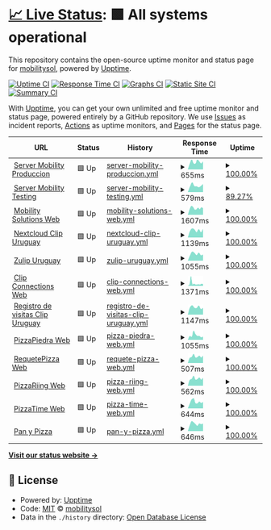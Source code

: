 # [📈 Live Status](https://mobilitysol.github.io/monitorweb): <!--live status--> **🟩 All systems operational**

This repository contains the open-source uptime monitor and status page for [mobilitysol](https://mobilitysol.github.io/monitorweb), powered by [Upptime](https://github.com/upptime/upptime).

[![Uptime CI](https://github.com/mobilitysol/monitorweb/workflows/Uptime%20CI/badge.svg)](https://github.com/mobilitysol/monitorweb/actions?query=workflow%3A%22Uptime+CI%22)
[![Response Time CI](https://github.com/mobilitysol/monitorweb/workflows/Response%20Time%20CI/badge.svg)](https://github.com/mobilitysol/monitorweb/actions?query=workflow%3A%22Response+Time+CI%22)
[![Graphs CI](https://github.com/mobilitysol/monitorweb/workflows/Graphs%20CI/badge.svg)](https://github.com/mobilitysol/monitorweb/actions?query=workflow%3A%22Graphs+CI%22)
[![Static Site CI](https://github.com/mobilitysol/monitorweb/workflows/Static%20Site%20CI/badge.svg)](https://github.com/mobilitysol/monitorweb/actions?query=workflow%3A%22Static+Site+CI%22)
[![Summary CI](https://github.com/mobilitysol/monitorweb/workflows/Summary%20CI/badge.svg)](https://github.com/mobilitysol/monitorweb/actions?query=workflow%3A%22Summary+CI%22)

With [Upptime](https://upptime.js.org), you can get your own unlimited and free uptime monitor and status page, powered entirely by a GitHub repository. We use [Issues](https://github.com/mobilitysol/monitorweb/issues) as incident reports, [Actions](https://github.com/mobilitysol/monitorweb/actions) as uptime monitors, and [Pages](https://mobilitysol.github.io/monitorweb) for the status page.

<!--start: status pages-->
<!-- This summary is generated by Upptime (https://github.com/upptime/upptime) -->
<!-- Do not edit this manually, your changes will be overwritten -->
<!-- prettier-ignore -->
| URL | Status | History | Response Time | Uptime |
| --- | ------ | ------- | ------------- | ------ |
| <img alt="" src="https://icons.duckduckgo.com/ip3/mobilitysol.com.ico" height="13"> [Server Mobility Produccion](https://mobilitysol.com:20443) | 🟩 Up | [server-mobility-produccion.yml](https://github.com/mobilitysol/monitorweb/commits/HEAD/history/server-mobility-produccion.yml) | <details><summary><img alt="Response time graph" src="./graphs/server-mobility-produccion/response-time-week.png" height="20"> 655ms</summary><br><a href="https://mobilitysol.github.io/monitorweb/history/server-mobility-produccion"><img alt="Response time 706" src="https://img.shields.io/endpoint?url=https%3A%2F%2Fraw.githubusercontent.com%2Fmobilitysol%2Fmonitorweb%2FHEAD%2Fapi%2Fserver-mobility-produccion%2Fresponse-time.json"></a><br><a href="https://mobilitysol.github.io/monitorweb/history/server-mobility-produccion"><img alt="24-hour response time 707" src="https://img.shields.io/endpoint?url=https%3A%2F%2Fraw.githubusercontent.com%2Fmobilitysol%2Fmonitorweb%2FHEAD%2Fapi%2Fserver-mobility-produccion%2Fresponse-time-day.json"></a><br><a href="https://mobilitysol.github.io/monitorweb/history/server-mobility-produccion"><img alt="7-day response time 655" src="https://img.shields.io/endpoint?url=https%3A%2F%2Fraw.githubusercontent.com%2Fmobilitysol%2Fmonitorweb%2FHEAD%2Fapi%2Fserver-mobility-produccion%2Fresponse-time-week.json"></a><br><a href="https://mobilitysol.github.io/monitorweb/history/server-mobility-produccion"><img alt="30-day response time 647" src="https://img.shields.io/endpoint?url=https%3A%2F%2Fraw.githubusercontent.com%2Fmobilitysol%2Fmonitorweb%2FHEAD%2Fapi%2Fserver-mobility-produccion%2Fresponse-time-month.json"></a><br><a href="https://mobilitysol.github.io/monitorweb/history/server-mobility-produccion"><img alt="1-year response time 692" src="https://img.shields.io/endpoint?url=https%3A%2F%2Fraw.githubusercontent.com%2Fmobilitysol%2Fmonitorweb%2FHEAD%2Fapi%2Fserver-mobility-produccion%2Fresponse-time-year.json"></a></details> | <details><summary><a href="https://mobilitysol.github.io/monitorweb/history/server-mobility-produccion">100.00%</a></summary><a href="https://mobilitysol.github.io/monitorweb/history/server-mobility-produccion"><img alt="All-time uptime 99.85%" src="https://img.shields.io/endpoint?url=https%3A%2F%2Fraw.githubusercontent.com%2Fmobilitysol%2Fmonitorweb%2FHEAD%2Fapi%2Fserver-mobility-produccion%2Fuptime.json"></a><br><a href="https://mobilitysol.github.io/monitorweb/history/server-mobility-produccion"><img alt="24-hour uptime 100.00%" src="https://img.shields.io/endpoint?url=https%3A%2F%2Fraw.githubusercontent.com%2Fmobilitysol%2Fmonitorweb%2FHEAD%2Fapi%2Fserver-mobility-produccion%2Fuptime-day.json"></a><br><a href="https://mobilitysol.github.io/monitorweb/history/server-mobility-produccion"><img alt="7-day uptime 100.00%" src="https://img.shields.io/endpoint?url=https%3A%2F%2Fraw.githubusercontent.com%2Fmobilitysol%2Fmonitorweb%2FHEAD%2Fapi%2Fserver-mobility-produccion%2Fuptime-week.json"></a><br><a href="https://mobilitysol.github.io/monitorweb/history/server-mobility-produccion"><img alt="30-day uptime 100.00%" src="https://img.shields.io/endpoint?url=https%3A%2F%2Fraw.githubusercontent.com%2Fmobilitysol%2Fmonitorweb%2FHEAD%2Fapi%2Fserver-mobility-produccion%2Fuptime-month.json"></a><br><a href="https://mobilitysol.github.io/monitorweb/history/server-mobility-produccion"><img alt="1-year uptime 99.81%" src="https://img.shields.io/endpoint?url=https%3A%2F%2Fraw.githubusercontent.com%2Fmobilitysol%2Fmonitorweb%2FHEAD%2Fapi%2Fserver-mobility-produccion%2Fuptime-year.json"></a></details>
| <img alt="" src="https://icons.duckduckgo.com/ip3/mobilitysol.com.ico" height="13"> [Server Mobility Testing](https://mobilitysol.com:30443) | 🟩 Up | [server-mobility-testing.yml](https://github.com/mobilitysol/monitorweb/commits/HEAD/history/server-mobility-testing.yml) | <details><summary><img alt="Response time graph" src="./graphs/server-mobility-testing/response-time-week.png" height="20"> 579ms</summary><br><a href="https://mobilitysol.github.io/monitorweb/history/server-mobility-testing"><img alt="Response time 625" src="https://img.shields.io/endpoint?url=https%3A%2F%2Fraw.githubusercontent.com%2Fmobilitysol%2Fmonitorweb%2FHEAD%2Fapi%2Fserver-mobility-testing%2Fresponse-time.json"></a><br><a href="https://mobilitysol.github.io/monitorweb/history/server-mobility-testing"><img alt="24-hour response time 713" src="https://img.shields.io/endpoint?url=https%3A%2F%2Fraw.githubusercontent.com%2Fmobilitysol%2Fmonitorweb%2FHEAD%2Fapi%2Fserver-mobility-testing%2Fresponse-time-day.json"></a><br><a href="https://mobilitysol.github.io/monitorweb/history/server-mobility-testing"><img alt="7-day response time 579" src="https://img.shields.io/endpoint?url=https%3A%2F%2Fraw.githubusercontent.com%2Fmobilitysol%2Fmonitorweb%2FHEAD%2Fapi%2Fserver-mobility-testing%2Fresponse-time-week.json"></a><br><a href="https://mobilitysol.github.io/monitorweb/history/server-mobility-testing"><img alt="30-day response time 619" src="https://img.shields.io/endpoint?url=https%3A%2F%2Fraw.githubusercontent.com%2Fmobilitysol%2Fmonitorweb%2FHEAD%2Fapi%2Fserver-mobility-testing%2Fresponse-time-month.json"></a><br><a href="https://mobilitysol.github.io/monitorweb/history/server-mobility-testing"><img alt="1-year response time 642" src="https://img.shields.io/endpoint?url=https%3A%2F%2Fraw.githubusercontent.com%2Fmobilitysol%2Fmonitorweb%2FHEAD%2Fapi%2Fserver-mobility-testing%2Fresponse-time-year.json"></a></details> | <details><summary><a href="https://mobilitysol.github.io/monitorweb/history/server-mobility-testing">89.27%</a></summary><a href="https://mobilitysol.github.io/monitorweb/history/server-mobility-testing"><img alt="All-time uptime 98.86%" src="https://img.shields.io/endpoint?url=https%3A%2F%2Fraw.githubusercontent.com%2Fmobilitysol%2Fmonitorweb%2FHEAD%2Fapi%2Fserver-mobility-testing%2Fuptime.json"></a><br><a href="https://mobilitysol.github.io/monitorweb/history/server-mobility-testing"><img alt="24-hour uptime 100.00%" src="https://img.shields.io/endpoint?url=https%3A%2F%2Fraw.githubusercontent.com%2Fmobilitysol%2Fmonitorweb%2FHEAD%2Fapi%2Fserver-mobility-testing%2Fuptime-day.json"></a><br><a href="https://mobilitysol.github.io/monitorweb/history/server-mobility-testing"><img alt="7-day uptime 89.27%" src="https://img.shields.io/endpoint?url=https%3A%2F%2Fraw.githubusercontent.com%2Fmobilitysol%2Fmonitorweb%2FHEAD%2Fapi%2Fserver-mobility-testing%2Fuptime-week.json"></a><br><a href="https://mobilitysol.github.io/monitorweb/history/server-mobility-testing"><img alt="30-day uptime 97.53%" src="https://img.shields.io/endpoint?url=https%3A%2F%2Fraw.githubusercontent.com%2Fmobilitysol%2Fmonitorweb%2FHEAD%2Fapi%2Fserver-mobility-testing%2Fuptime-month.json"></a><br><a href="https://mobilitysol.github.io/monitorweb/history/server-mobility-testing"><img alt="1-year uptime 98.62%" src="https://img.shields.io/endpoint?url=https%3A%2F%2Fraw.githubusercontent.com%2Fmobilitysol%2Fmonitorweb%2FHEAD%2Fapi%2Fserver-mobility-testing%2Fuptime-year.json"></a></details>
| <img alt="" src="https://icons.duckduckgo.com/ip3/mobilitysol.com.ico" height="13"> [Mobility Solutions Web](https://mobilitysol.com) | 🟩 Up | [mobility-solutions-web.yml](https://github.com/mobilitysol/monitorweb/commits/HEAD/history/mobility-solutions-web.yml) | <details><summary><img alt="Response time graph" src="./graphs/mobility-solutions-web/response-time-week.png" height="20"> 1607ms</summary><br><a href="https://mobilitysol.github.io/monitorweb/history/mobility-solutions-web"><img alt="Response time 3441" src="https://img.shields.io/endpoint?url=https%3A%2F%2Fraw.githubusercontent.com%2Fmobilitysol%2Fmonitorweb%2FHEAD%2Fapi%2Fmobility-solutions-web%2Fresponse-time.json"></a><br><a href="https://mobilitysol.github.io/monitorweb/history/mobility-solutions-web"><img alt="24-hour response time 1712" src="https://img.shields.io/endpoint?url=https%3A%2F%2Fraw.githubusercontent.com%2Fmobilitysol%2Fmonitorweb%2FHEAD%2Fapi%2Fmobility-solutions-web%2Fresponse-time-day.json"></a><br><a href="https://mobilitysol.github.io/monitorweb/history/mobility-solutions-web"><img alt="7-day response time 1607" src="https://img.shields.io/endpoint?url=https%3A%2F%2Fraw.githubusercontent.com%2Fmobilitysol%2Fmonitorweb%2FHEAD%2Fapi%2Fmobility-solutions-web%2Fresponse-time-week.json"></a><br><a href="https://mobilitysol.github.io/monitorweb/history/mobility-solutions-web"><img alt="30-day response time 2534" src="https://img.shields.io/endpoint?url=https%3A%2F%2Fraw.githubusercontent.com%2Fmobilitysol%2Fmonitorweb%2FHEAD%2Fapi%2Fmobility-solutions-web%2Fresponse-time-month.json"></a><br><a href="https://mobilitysol.github.io/monitorweb/history/mobility-solutions-web"><img alt="1-year response time 3632" src="https://img.shields.io/endpoint?url=https%3A%2F%2Fraw.githubusercontent.com%2Fmobilitysol%2Fmonitorweb%2FHEAD%2Fapi%2Fmobility-solutions-web%2Fresponse-time-year.json"></a></details> | <details><summary><a href="https://mobilitysol.github.io/monitorweb/history/mobility-solutions-web">100.00%</a></summary><a href="https://mobilitysol.github.io/monitorweb/history/mobility-solutions-web"><img alt="All-time uptime 99.43%" src="https://img.shields.io/endpoint?url=https%3A%2F%2Fraw.githubusercontent.com%2Fmobilitysol%2Fmonitorweb%2FHEAD%2Fapi%2Fmobility-solutions-web%2Fuptime.json"></a><br><a href="https://mobilitysol.github.io/monitorweb/history/mobility-solutions-web"><img alt="24-hour uptime 100.00%" src="https://img.shields.io/endpoint?url=https%3A%2F%2Fraw.githubusercontent.com%2Fmobilitysol%2Fmonitorweb%2FHEAD%2Fapi%2Fmobility-solutions-web%2Fuptime-day.json"></a><br><a href="https://mobilitysol.github.io/monitorweb/history/mobility-solutions-web"><img alt="7-day uptime 100.00%" src="https://img.shields.io/endpoint?url=https%3A%2F%2Fraw.githubusercontent.com%2Fmobilitysol%2Fmonitorweb%2FHEAD%2Fapi%2Fmobility-solutions-web%2Fuptime-week.json"></a><br><a href="https://mobilitysol.github.io/monitorweb/history/mobility-solutions-web"><img alt="30-day uptime 99.85%" src="https://img.shields.io/endpoint?url=https%3A%2F%2Fraw.githubusercontent.com%2Fmobilitysol%2Fmonitorweb%2FHEAD%2Fapi%2Fmobility-solutions-web%2Fuptime-month.json"></a><br><a href="https://mobilitysol.github.io/monitorweb/history/mobility-solutions-web"><img alt="1-year uptime 99.41%" src="https://img.shields.io/endpoint?url=https%3A%2F%2Fraw.githubusercontent.com%2Fmobilitysol%2Fmonitorweb%2FHEAD%2Fapi%2Fmobility-solutions-web%2Fuptime-year.json"></a></details>
| <img alt="" src="https://icons.duckduckgo.com/ip3/clip.interclip.com.ico" height="13"> [Nextcloud Clip Uruguay](https://clip.interclip.com/nextcloud) | 🟩 Up | [nextcloud-clip-uruguay.yml](https://github.com/mobilitysol/monitorweb/commits/HEAD/history/nextcloud-clip-uruguay.yml) | <details><summary><img alt="Response time graph" src="./graphs/nextcloud-clip-uruguay/response-time-week.png" height="20"> 1139ms</summary><br><a href="https://mobilitysol.github.io/monitorweb/history/nextcloud-clip-uruguay"><img alt="Response time 1353" src="https://img.shields.io/endpoint?url=https%3A%2F%2Fraw.githubusercontent.com%2Fmobilitysol%2Fmonitorweb%2FHEAD%2Fapi%2Fnextcloud-clip-uruguay%2Fresponse-time.json"></a><br><a href="https://mobilitysol.github.io/monitorweb/history/nextcloud-clip-uruguay"><img alt="24-hour response time 1335" src="https://img.shields.io/endpoint?url=https%3A%2F%2Fraw.githubusercontent.com%2Fmobilitysol%2Fmonitorweb%2FHEAD%2Fapi%2Fnextcloud-clip-uruguay%2Fresponse-time-day.json"></a><br><a href="https://mobilitysol.github.io/monitorweb/history/nextcloud-clip-uruguay"><img alt="7-day response time 1139" src="https://img.shields.io/endpoint?url=https%3A%2F%2Fraw.githubusercontent.com%2Fmobilitysol%2Fmonitorweb%2FHEAD%2Fapi%2Fnextcloud-clip-uruguay%2Fresponse-time-week.json"></a><br><a href="https://mobilitysol.github.io/monitorweb/history/nextcloud-clip-uruguay"><img alt="30-day response time 1186" src="https://img.shields.io/endpoint?url=https%3A%2F%2Fraw.githubusercontent.com%2Fmobilitysol%2Fmonitorweb%2FHEAD%2Fapi%2Fnextcloud-clip-uruguay%2Fresponse-time-month.json"></a><br><a href="https://mobilitysol.github.io/monitorweb/history/nextcloud-clip-uruguay"><img alt="1-year response time 1286" src="https://img.shields.io/endpoint?url=https%3A%2F%2Fraw.githubusercontent.com%2Fmobilitysol%2Fmonitorweb%2FHEAD%2Fapi%2Fnextcloud-clip-uruguay%2Fresponse-time-year.json"></a></details> | <details><summary><a href="https://mobilitysol.github.io/monitorweb/history/nextcloud-clip-uruguay">100.00%</a></summary><a href="https://mobilitysol.github.io/monitorweb/history/nextcloud-clip-uruguay"><img alt="All-time uptime 98.77%" src="https://img.shields.io/endpoint?url=https%3A%2F%2Fraw.githubusercontent.com%2Fmobilitysol%2Fmonitorweb%2FHEAD%2Fapi%2Fnextcloud-clip-uruguay%2Fuptime.json"></a><br><a href="https://mobilitysol.github.io/monitorweb/history/nextcloud-clip-uruguay"><img alt="24-hour uptime 100.00%" src="https://img.shields.io/endpoint?url=https%3A%2F%2Fraw.githubusercontent.com%2Fmobilitysol%2Fmonitorweb%2FHEAD%2Fapi%2Fnextcloud-clip-uruguay%2Fuptime-day.json"></a><br><a href="https://mobilitysol.github.io/monitorweb/history/nextcloud-clip-uruguay"><img alt="7-day uptime 100.00%" src="https://img.shields.io/endpoint?url=https%3A%2F%2Fraw.githubusercontent.com%2Fmobilitysol%2Fmonitorweb%2FHEAD%2Fapi%2Fnextcloud-clip-uruguay%2Fuptime-week.json"></a><br><a href="https://mobilitysol.github.io/monitorweb/history/nextcloud-clip-uruguay"><img alt="30-day uptime 100.00%" src="https://img.shields.io/endpoint?url=https%3A%2F%2Fraw.githubusercontent.com%2Fmobilitysol%2Fmonitorweb%2FHEAD%2Fapi%2Fnextcloud-clip-uruguay%2Fuptime-month.json"></a><br><a href="https://mobilitysol.github.io/monitorweb/history/nextcloud-clip-uruguay"><img alt="1-year uptime 99.71%" src="https://img.shields.io/endpoint?url=https%3A%2F%2Fraw.githubusercontent.com%2Fmobilitysol%2Fmonitorweb%2FHEAD%2Fapi%2Fnextcloud-clip-uruguay%2Fuptime-year.json"></a></details>
| <img alt="" src="https://icons.duckduckgo.com/ip3/zulip.mobilitysol.com.ico" height="13"> [Zulip Uruguay](https://zulip.mobilitysol.com:2443/) | 🟩 Up | [zulip-uruguay.yml](https://github.com/mobilitysol/monitorweb/commits/HEAD/history/zulip-uruguay.yml) | <details><summary><img alt="Response time graph" src="./graphs/zulip-uruguay/response-time-week.png" height="20"> 1055ms</summary><br><a href="https://mobilitysol.github.io/monitorweb/history/zulip-uruguay"><img alt="Response time 984" src="https://img.shields.io/endpoint?url=https%3A%2F%2Fraw.githubusercontent.com%2Fmobilitysol%2Fmonitorweb%2FHEAD%2Fapi%2Fzulip-uruguay%2Fresponse-time.json"></a><br><a href="https://mobilitysol.github.io/monitorweb/history/zulip-uruguay"><img alt="24-hour response time 952" src="https://img.shields.io/endpoint?url=https%3A%2F%2Fraw.githubusercontent.com%2Fmobilitysol%2Fmonitorweb%2FHEAD%2Fapi%2Fzulip-uruguay%2Fresponse-time-day.json"></a><br><a href="https://mobilitysol.github.io/monitorweb/history/zulip-uruguay"><img alt="7-day response time 1055" src="https://img.shields.io/endpoint?url=https%3A%2F%2Fraw.githubusercontent.com%2Fmobilitysol%2Fmonitorweb%2FHEAD%2Fapi%2Fzulip-uruguay%2Fresponse-time-week.json"></a><br><a href="https://mobilitysol.github.io/monitorweb/history/zulip-uruguay"><img alt="30-day response time 958" src="https://img.shields.io/endpoint?url=https%3A%2F%2Fraw.githubusercontent.com%2Fmobilitysol%2Fmonitorweb%2FHEAD%2Fapi%2Fzulip-uruguay%2Fresponse-time-month.json"></a><br><a href="https://mobilitysol.github.io/monitorweb/history/zulip-uruguay"><img alt="1-year response time 984" src="https://img.shields.io/endpoint?url=https%3A%2F%2Fraw.githubusercontent.com%2Fmobilitysol%2Fmonitorweb%2FHEAD%2Fapi%2Fzulip-uruguay%2Fresponse-time-year.json"></a></details> | <details><summary><a href="https://mobilitysol.github.io/monitorweb/history/zulip-uruguay">100.00%</a></summary><a href="https://mobilitysol.github.io/monitorweb/history/zulip-uruguay"><img alt="All-time uptime 99.33%" src="https://img.shields.io/endpoint?url=https%3A%2F%2Fraw.githubusercontent.com%2Fmobilitysol%2Fmonitorweb%2FHEAD%2Fapi%2Fzulip-uruguay%2Fuptime.json"></a><br><a href="https://mobilitysol.github.io/monitorweb/history/zulip-uruguay"><img alt="24-hour uptime 100.00%" src="https://img.shields.io/endpoint?url=https%3A%2F%2Fraw.githubusercontent.com%2Fmobilitysol%2Fmonitorweb%2FHEAD%2Fapi%2Fzulip-uruguay%2Fuptime-day.json"></a><br><a href="https://mobilitysol.github.io/monitorweb/history/zulip-uruguay"><img alt="7-day uptime 100.00%" src="https://img.shields.io/endpoint?url=https%3A%2F%2Fraw.githubusercontent.com%2Fmobilitysol%2Fmonitorweb%2FHEAD%2Fapi%2Fzulip-uruguay%2Fuptime-week.json"></a><br><a href="https://mobilitysol.github.io/monitorweb/history/zulip-uruguay"><img alt="30-day uptime 100.00%" src="https://img.shields.io/endpoint?url=https%3A%2F%2Fraw.githubusercontent.com%2Fmobilitysol%2Fmonitorweb%2FHEAD%2Fapi%2Fzulip-uruguay%2Fuptime-month.json"></a><br><a href="https://mobilitysol.github.io/monitorweb/history/zulip-uruguay"><img alt="1-year uptime 99.16%" src="https://img.shields.io/endpoint?url=https%3A%2F%2Fraw.githubusercontent.com%2Fmobilitysol%2Fmonitorweb%2FHEAD%2Fapi%2Fzulip-uruguay%2Fuptime-year.json"></a></details>
| <img alt="" src="https://icons.duckduckgo.com/ip3/www.interclip.com.ico" height="13"> [Clip Connections Web](https://www.interclip.com) | 🟩 Up | [clip-connections-web.yml](https://github.com/mobilitysol/monitorweb/commits/HEAD/history/clip-connections-web.yml) | <details><summary><img alt="Response time graph" src="./graphs/clip-connections-web/response-time-week.png" height="20"> 1371ms</summary><br><a href="https://mobilitysol.github.io/monitorweb/history/clip-connections-web"><img alt="Response time 1049" src="https://img.shields.io/endpoint?url=https%3A%2F%2Fraw.githubusercontent.com%2Fmobilitysol%2Fmonitorweb%2FHEAD%2Fapi%2Fclip-connections-web%2Fresponse-time.json"></a><br><a href="https://mobilitysol.github.io/monitorweb/history/clip-connections-web"><img alt="24-hour response time 1089" src="https://img.shields.io/endpoint?url=https%3A%2F%2Fraw.githubusercontent.com%2Fmobilitysol%2Fmonitorweb%2FHEAD%2Fapi%2Fclip-connections-web%2Fresponse-time-day.json"></a><br><a href="https://mobilitysol.github.io/monitorweb/history/clip-connections-web"><img alt="7-day response time 1371" src="https://img.shields.io/endpoint?url=https%3A%2F%2Fraw.githubusercontent.com%2Fmobilitysol%2Fmonitorweb%2FHEAD%2Fapi%2Fclip-connections-web%2Fresponse-time-week.json"></a><br><a href="https://mobilitysol.github.io/monitorweb/history/clip-connections-web"><img alt="30-day response time 988" src="https://img.shields.io/endpoint?url=https%3A%2F%2Fraw.githubusercontent.com%2Fmobilitysol%2Fmonitorweb%2FHEAD%2Fapi%2Fclip-connections-web%2Fresponse-time-month.json"></a><br><a href="https://mobilitysol.github.io/monitorweb/history/clip-connections-web"><img alt="1-year response time 1052" src="https://img.shields.io/endpoint?url=https%3A%2F%2Fraw.githubusercontent.com%2Fmobilitysol%2Fmonitorweb%2FHEAD%2Fapi%2Fclip-connections-web%2Fresponse-time-year.json"></a></details> | <details><summary><a href="https://mobilitysol.github.io/monitorweb/history/clip-connections-web">100.00%</a></summary><a href="https://mobilitysol.github.io/monitorweb/history/clip-connections-web"><img alt="All-time uptime 99.42%" src="https://img.shields.io/endpoint?url=https%3A%2F%2Fraw.githubusercontent.com%2Fmobilitysol%2Fmonitorweb%2FHEAD%2Fapi%2Fclip-connections-web%2Fuptime.json"></a><br><a href="https://mobilitysol.github.io/monitorweb/history/clip-connections-web"><img alt="24-hour uptime 100.00%" src="https://img.shields.io/endpoint?url=https%3A%2F%2Fraw.githubusercontent.com%2Fmobilitysol%2Fmonitorweb%2FHEAD%2Fapi%2Fclip-connections-web%2Fuptime-day.json"></a><br><a href="https://mobilitysol.github.io/monitorweb/history/clip-connections-web"><img alt="7-day uptime 100.00%" src="https://img.shields.io/endpoint?url=https%3A%2F%2Fraw.githubusercontent.com%2Fmobilitysol%2Fmonitorweb%2FHEAD%2Fapi%2Fclip-connections-web%2Fuptime-week.json"></a><br><a href="https://mobilitysol.github.io/monitorweb/history/clip-connections-web"><img alt="30-day uptime 99.86%" src="https://img.shields.io/endpoint?url=https%3A%2F%2Fraw.githubusercontent.com%2Fmobilitysol%2Fmonitorweb%2FHEAD%2Fapi%2Fclip-connections-web%2Fuptime-month.json"></a><br><a href="https://mobilitysol.github.io/monitorweb/history/clip-connections-web"><img alt="1-year uptime 99.36%" src="https://img.shields.io/endpoint?url=https%3A%2F%2Fraw.githubusercontent.com%2Fmobilitysol%2Fmonitorweb%2FHEAD%2Fapi%2Fclip-connections-web%2Fuptime-year.json"></a></details>
| <img alt="" src="https://icons.duckduckgo.com/ip3/clip.interclip.com.ico" height="13"> [Registro de visitas Clip Uruguay](http://clip.interclip.com:8123/kimai2/public) | 🟩 Up | [registro-de-visitas-clip-uruguay.yml](https://github.com/mobilitysol/monitorweb/commits/HEAD/history/registro-de-visitas-clip-uruguay.yml) | <details><summary><img alt="Response time graph" src="./graphs/registro-de-visitas-clip-uruguay/response-time-week.png" height="20"> 1147ms</summary><br><a href="https://mobilitysol.github.io/monitorweb/history/registro-de-visitas-clip-uruguay"><img alt="Response time 825" src="https://img.shields.io/endpoint?url=https%3A%2F%2Fraw.githubusercontent.com%2Fmobilitysol%2Fmonitorweb%2FHEAD%2Fapi%2Fregistro-de-visitas-clip-uruguay%2Fresponse-time.json"></a><br><a href="https://mobilitysol.github.io/monitorweb/history/registro-de-visitas-clip-uruguay"><img alt="24-hour response time 1049" src="https://img.shields.io/endpoint?url=https%3A%2F%2Fraw.githubusercontent.com%2Fmobilitysol%2Fmonitorweb%2FHEAD%2Fapi%2Fregistro-de-visitas-clip-uruguay%2Fresponse-time-day.json"></a><br><a href="https://mobilitysol.github.io/monitorweb/history/registro-de-visitas-clip-uruguay"><img alt="7-day response time 1147" src="https://img.shields.io/endpoint?url=https%3A%2F%2Fraw.githubusercontent.com%2Fmobilitysol%2Fmonitorweb%2FHEAD%2Fapi%2Fregistro-de-visitas-clip-uruguay%2Fresponse-time-week.json"></a><br><a href="https://mobilitysol.github.io/monitorweb/history/registro-de-visitas-clip-uruguay"><img alt="30-day response time 1173" src="https://img.shields.io/endpoint?url=https%3A%2F%2Fraw.githubusercontent.com%2Fmobilitysol%2Fmonitorweb%2FHEAD%2Fapi%2Fregistro-de-visitas-clip-uruguay%2Fresponse-time-month.json"></a><br><a href="https://mobilitysol.github.io/monitorweb/history/registro-de-visitas-clip-uruguay"><img alt="1-year response time 789" src="https://img.shields.io/endpoint?url=https%3A%2F%2Fraw.githubusercontent.com%2Fmobilitysol%2Fmonitorweb%2FHEAD%2Fapi%2Fregistro-de-visitas-clip-uruguay%2Fresponse-time-year.json"></a></details> | <details><summary><a href="https://mobilitysol.github.io/monitorweb/history/registro-de-visitas-clip-uruguay">100.00%</a></summary><a href="https://mobilitysol.github.io/monitorweb/history/registro-de-visitas-clip-uruguay"><img alt="All-time uptime 65.94%" src="https://img.shields.io/endpoint?url=https%3A%2F%2Fraw.githubusercontent.com%2Fmobilitysol%2Fmonitorweb%2FHEAD%2Fapi%2Fregistro-de-visitas-clip-uruguay%2Fuptime.json"></a><br><a href="https://mobilitysol.github.io/monitorweb/history/registro-de-visitas-clip-uruguay"><img alt="24-hour uptime 100.00%" src="https://img.shields.io/endpoint?url=https%3A%2F%2Fraw.githubusercontent.com%2Fmobilitysol%2Fmonitorweb%2FHEAD%2Fapi%2Fregistro-de-visitas-clip-uruguay%2Fuptime-day.json"></a><br><a href="https://mobilitysol.github.io/monitorweb/history/registro-de-visitas-clip-uruguay"><img alt="7-day uptime 100.00%" src="https://img.shields.io/endpoint?url=https%3A%2F%2Fraw.githubusercontent.com%2Fmobilitysol%2Fmonitorweb%2FHEAD%2Fapi%2Fregistro-de-visitas-clip-uruguay%2Fuptime-week.json"></a><br><a href="https://mobilitysol.github.io/monitorweb/history/registro-de-visitas-clip-uruguay"><img alt="30-day uptime 100.00%" src="https://img.shields.io/endpoint?url=https%3A%2F%2Fraw.githubusercontent.com%2Fmobilitysol%2Fmonitorweb%2FHEAD%2Fapi%2Fregistro-de-visitas-clip-uruguay%2Fuptime-month.json"></a><br><a href="https://mobilitysol.github.io/monitorweb/history/registro-de-visitas-clip-uruguay"><img alt="1-year uptime 52.77%" src="https://img.shields.io/endpoint?url=https%3A%2F%2Fraw.githubusercontent.com%2Fmobilitysol%2Fmonitorweb%2FHEAD%2Fapi%2Fregistro-de-visitas-clip-uruguay%2Fuptime-year.json"></a></details>
| <img alt="" src="https://icons.duckduckgo.com/ip3/pizzapiedra.com.uy.ico" height="13"> [PizzaPiedra Web](https://pizzapiedra.com.uy) | 🟩 Up | [pizza-piedra-web.yml](https://github.com/mobilitysol/monitorweb/commits/HEAD/history/pizza-piedra-web.yml) | <details><summary><img alt="Response time graph" src="./graphs/pizza-piedra-web/response-time-week.png" height="20"> 1055ms</summary><br><a href="https://mobilitysol.github.io/monitorweb/history/pizza-piedra-web"><img alt="Response time 1085" src="https://img.shields.io/endpoint?url=https%3A%2F%2Fraw.githubusercontent.com%2Fmobilitysol%2Fmonitorweb%2FHEAD%2Fapi%2Fpizza-piedra-web%2Fresponse-time.json"></a><br><a href="https://mobilitysol.github.io/monitorweb/history/pizza-piedra-web"><img alt="24-hour response time 766" src="https://img.shields.io/endpoint?url=https%3A%2F%2Fraw.githubusercontent.com%2Fmobilitysol%2Fmonitorweb%2FHEAD%2Fapi%2Fpizza-piedra-web%2Fresponse-time-day.json"></a><br><a href="https://mobilitysol.github.io/monitorweb/history/pizza-piedra-web"><img alt="7-day response time 1055" src="https://img.shields.io/endpoint?url=https%3A%2F%2Fraw.githubusercontent.com%2Fmobilitysol%2Fmonitorweb%2FHEAD%2Fapi%2Fpizza-piedra-web%2Fresponse-time-week.json"></a><br><a href="https://mobilitysol.github.io/monitorweb/history/pizza-piedra-web"><img alt="30-day response time 1002" src="https://img.shields.io/endpoint?url=https%3A%2F%2Fraw.githubusercontent.com%2Fmobilitysol%2Fmonitorweb%2FHEAD%2Fapi%2Fpizza-piedra-web%2Fresponse-time-month.json"></a><br><a href="https://mobilitysol.github.io/monitorweb/history/pizza-piedra-web"><img alt="1-year response time 1018" src="https://img.shields.io/endpoint?url=https%3A%2F%2Fraw.githubusercontent.com%2Fmobilitysol%2Fmonitorweb%2FHEAD%2Fapi%2Fpizza-piedra-web%2Fresponse-time-year.json"></a></details> | <details><summary><a href="https://mobilitysol.github.io/monitorweb/history/pizza-piedra-web">100.00%</a></summary><a href="https://mobilitysol.github.io/monitorweb/history/pizza-piedra-web"><img alt="All-time uptime 99.37%" src="https://img.shields.io/endpoint?url=https%3A%2F%2Fraw.githubusercontent.com%2Fmobilitysol%2Fmonitorweb%2FHEAD%2Fapi%2Fpizza-piedra-web%2Fuptime.json"></a><br><a href="https://mobilitysol.github.io/monitorweb/history/pizza-piedra-web"><img alt="24-hour uptime 100.00%" src="https://img.shields.io/endpoint?url=https%3A%2F%2Fraw.githubusercontent.com%2Fmobilitysol%2Fmonitorweb%2FHEAD%2Fapi%2Fpizza-piedra-web%2Fuptime-day.json"></a><br><a href="https://mobilitysol.github.io/monitorweb/history/pizza-piedra-web"><img alt="7-day uptime 100.00%" src="https://img.shields.io/endpoint?url=https%3A%2F%2Fraw.githubusercontent.com%2Fmobilitysol%2Fmonitorweb%2FHEAD%2Fapi%2Fpizza-piedra-web%2Fuptime-week.json"></a><br><a href="https://mobilitysol.github.io/monitorweb/history/pizza-piedra-web"><img alt="30-day uptime 99.90%" src="https://img.shields.io/endpoint?url=https%3A%2F%2Fraw.githubusercontent.com%2Fmobilitysol%2Fmonitorweb%2FHEAD%2Fapi%2Fpizza-piedra-web%2Fuptime-month.json"></a><br><a href="https://mobilitysol.github.io/monitorweb/history/pizza-piedra-web"><img alt="1-year uptime 99.48%" src="https://img.shields.io/endpoint?url=https%3A%2F%2Fraw.githubusercontent.com%2Fmobilitysol%2Fmonitorweb%2FHEAD%2Fapi%2Fpizza-piedra-web%2Fuptime-year.json"></a></details>
| <img alt="" src="https://icons.duckduckgo.com/ip3/requetepizza.com.ico" height="13"> [RequetePizza Web](https://requetepizza.com) | 🟩 Up | [requete-pizza-web.yml](https://github.com/mobilitysol/monitorweb/commits/HEAD/history/requete-pizza-web.yml) | <details><summary><img alt="Response time graph" src="./graphs/requete-pizza-web/response-time-week.png" height="20"> 507ms</summary><br><a href="https://mobilitysol.github.io/monitorweb/history/requete-pizza-web"><img alt="Response time 661" src="https://img.shields.io/endpoint?url=https%3A%2F%2Fraw.githubusercontent.com%2Fmobilitysol%2Fmonitorweb%2FHEAD%2Fapi%2Frequete-pizza-web%2Fresponse-time.json"></a><br><a href="https://mobilitysol.github.io/monitorweb/history/requete-pizza-web"><img alt="24-hour response time 572" src="https://img.shields.io/endpoint?url=https%3A%2F%2Fraw.githubusercontent.com%2Fmobilitysol%2Fmonitorweb%2FHEAD%2Fapi%2Frequete-pizza-web%2Fresponse-time-day.json"></a><br><a href="https://mobilitysol.github.io/monitorweb/history/requete-pizza-web"><img alt="7-day response time 507" src="https://img.shields.io/endpoint?url=https%3A%2F%2Fraw.githubusercontent.com%2Fmobilitysol%2Fmonitorweb%2FHEAD%2Fapi%2Frequete-pizza-web%2Fresponse-time-week.json"></a><br><a href="https://mobilitysol.github.io/monitorweb/history/requete-pizza-web"><img alt="30-day response time 517" src="https://img.shields.io/endpoint?url=https%3A%2F%2Fraw.githubusercontent.com%2Fmobilitysol%2Fmonitorweb%2FHEAD%2Fapi%2Frequete-pizza-web%2Fresponse-time-month.json"></a><br><a href="https://mobilitysol.github.io/monitorweb/history/requete-pizza-web"><img alt="1-year response time 611" src="https://img.shields.io/endpoint?url=https%3A%2F%2Fraw.githubusercontent.com%2Fmobilitysol%2Fmonitorweb%2FHEAD%2Fapi%2Frequete-pizza-web%2Fresponse-time-year.json"></a></details> | <details><summary><a href="https://mobilitysol.github.io/monitorweb/history/requete-pizza-web">100.00%</a></summary><a href="https://mobilitysol.github.io/monitorweb/history/requete-pizza-web"><img alt="All-time uptime 99.60%" src="https://img.shields.io/endpoint?url=https%3A%2F%2Fraw.githubusercontent.com%2Fmobilitysol%2Fmonitorweb%2FHEAD%2Fapi%2Frequete-pizza-web%2Fuptime.json"></a><br><a href="https://mobilitysol.github.io/monitorweb/history/requete-pizza-web"><img alt="24-hour uptime 100.00%" src="https://img.shields.io/endpoint?url=https%3A%2F%2Fraw.githubusercontent.com%2Fmobilitysol%2Fmonitorweb%2FHEAD%2Fapi%2Frequete-pizza-web%2Fuptime-day.json"></a><br><a href="https://mobilitysol.github.io/monitorweb/history/requete-pizza-web"><img alt="7-day uptime 100.00%" src="https://img.shields.io/endpoint?url=https%3A%2F%2Fraw.githubusercontent.com%2Fmobilitysol%2Fmonitorweb%2FHEAD%2Fapi%2Frequete-pizza-web%2Fuptime-week.json"></a><br><a href="https://mobilitysol.github.io/monitorweb/history/requete-pizza-web"><img alt="30-day uptime 99.83%" src="https://img.shields.io/endpoint?url=https%3A%2F%2Fraw.githubusercontent.com%2Fmobilitysol%2Fmonitorweb%2FHEAD%2Fapi%2Frequete-pizza-web%2Fuptime-month.json"></a><br><a href="https://mobilitysol.github.io/monitorweb/history/requete-pizza-web"><img alt="1-year uptime 99.58%" src="https://img.shields.io/endpoint?url=https%3A%2F%2Fraw.githubusercontent.com%2Fmobilitysol%2Fmonitorweb%2FHEAD%2Fapi%2Frequete-pizza-web%2Fuptime-year.json"></a></details>
| <img alt="" src="https://icons.duckduckgo.com/ip3/pizzariing.uy.ico" height="13"> [PizzaRiing Web](https://pizzariing.uy) | 🟩 Up | [pizza-riing-web.yml](https://github.com/mobilitysol/monitorweb/commits/HEAD/history/pizza-riing-web.yml) | <details><summary><img alt="Response time graph" src="./graphs/pizza-riing-web/response-time-week.png" height="20"> 562ms</summary><br><a href="https://mobilitysol.github.io/monitorweb/history/pizza-riing-web"><img alt="Response time 758" src="https://img.shields.io/endpoint?url=https%3A%2F%2Fraw.githubusercontent.com%2Fmobilitysol%2Fmonitorweb%2FHEAD%2Fapi%2Fpizza-riing-web%2Fresponse-time.json"></a><br><a href="https://mobilitysol.github.io/monitorweb/history/pizza-riing-web"><img alt="24-hour response time 623" src="https://img.shields.io/endpoint?url=https%3A%2F%2Fraw.githubusercontent.com%2Fmobilitysol%2Fmonitorweb%2FHEAD%2Fapi%2Fpizza-riing-web%2Fresponse-time-day.json"></a><br><a href="https://mobilitysol.github.io/monitorweb/history/pizza-riing-web"><img alt="7-day response time 562" src="https://img.shields.io/endpoint?url=https%3A%2F%2Fraw.githubusercontent.com%2Fmobilitysol%2Fmonitorweb%2FHEAD%2Fapi%2Fpizza-riing-web%2Fresponse-time-week.json"></a><br><a href="https://mobilitysol.github.io/monitorweb/history/pizza-riing-web"><img alt="30-day response time 584" src="https://img.shields.io/endpoint?url=https%3A%2F%2Fraw.githubusercontent.com%2Fmobilitysol%2Fmonitorweb%2FHEAD%2Fapi%2Fpizza-riing-web%2Fresponse-time-month.json"></a><br><a href="https://mobilitysol.github.io/monitorweb/history/pizza-riing-web"><img alt="1-year response time 698" src="https://img.shields.io/endpoint?url=https%3A%2F%2Fraw.githubusercontent.com%2Fmobilitysol%2Fmonitorweb%2FHEAD%2Fapi%2Fpizza-riing-web%2Fresponse-time-year.json"></a></details> | <details><summary><a href="https://mobilitysol.github.io/monitorweb/history/pizza-riing-web">100.00%</a></summary><a href="https://mobilitysol.github.io/monitorweb/history/pizza-riing-web"><img alt="All-time uptime 99.57%" src="https://img.shields.io/endpoint?url=https%3A%2F%2Fraw.githubusercontent.com%2Fmobilitysol%2Fmonitorweb%2FHEAD%2Fapi%2Fpizza-riing-web%2Fuptime.json"></a><br><a href="https://mobilitysol.github.io/monitorweb/history/pizza-riing-web"><img alt="24-hour uptime 100.00%" src="https://img.shields.io/endpoint?url=https%3A%2F%2Fraw.githubusercontent.com%2Fmobilitysol%2Fmonitorweb%2FHEAD%2Fapi%2Fpizza-riing-web%2Fuptime-day.json"></a><br><a href="https://mobilitysol.github.io/monitorweb/history/pizza-riing-web"><img alt="7-day uptime 100.00%" src="https://img.shields.io/endpoint?url=https%3A%2F%2Fraw.githubusercontent.com%2Fmobilitysol%2Fmonitorweb%2FHEAD%2Fapi%2Fpizza-riing-web%2Fuptime-week.json"></a><br><a href="https://mobilitysol.github.io/monitorweb/history/pizza-riing-web"><img alt="30-day uptime 99.71%" src="https://img.shields.io/endpoint?url=https%3A%2F%2Fraw.githubusercontent.com%2Fmobilitysol%2Fmonitorweb%2FHEAD%2Fapi%2Fpizza-riing-web%2Fuptime-month.json"></a><br><a href="https://mobilitysol.github.io/monitorweb/history/pizza-riing-web"><img alt="1-year uptime 99.54%" src="https://img.shields.io/endpoint?url=https%3A%2F%2Fraw.githubusercontent.com%2Fmobilitysol%2Fmonitorweb%2FHEAD%2Fapi%2Fpizza-riing-web%2Fuptime-year.json"></a></details>
| <img alt="" src="https://icons.duckduckgo.com/ip3/pizzatime.uy.ico" height="13"> [PizzaTime Web](https://pizzatime.uy) | 🟩 Up | [pizza-time-web.yml](https://github.com/mobilitysol/monitorweb/commits/HEAD/history/pizza-time-web.yml) | <details><summary><img alt="Response time graph" src="./graphs/pizza-time-web/response-time-week.png" height="20"> 644ms</summary><br><a href="https://mobilitysol.github.io/monitorweb/history/pizza-time-web"><img alt="Response time 793" src="https://img.shields.io/endpoint?url=https%3A%2F%2Fraw.githubusercontent.com%2Fmobilitysol%2Fmonitorweb%2FHEAD%2Fapi%2Fpizza-time-web%2Fresponse-time.json"></a><br><a href="https://mobilitysol.github.io/monitorweb/history/pizza-time-web"><img alt="24-hour response time 629" src="https://img.shields.io/endpoint?url=https%3A%2F%2Fraw.githubusercontent.com%2Fmobilitysol%2Fmonitorweb%2FHEAD%2Fapi%2Fpizza-time-web%2Fresponse-time-day.json"></a><br><a href="https://mobilitysol.github.io/monitorweb/history/pizza-time-web"><img alt="7-day response time 644" src="https://img.shields.io/endpoint?url=https%3A%2F%2Fraw.githubusercontent.com%2Fmobilitysol%2Fmonitorweb%2FHEAD%2Fapi%2Fpizza-time-web%2Fresponse-time-week.json"></a><br><a href="https://mobilitysol.github.io/monitorweb/history/pizza-time-web"><img alt="30-day response time 617" src="https://img.shields.io/endpoint?url=https%3A%2F%2Fraw.githubusercontent.com%2Fmobilitysol%2Fmonitorweb%2FHEAD%2Fapi%2Fpizza-time-web%2Fresponse-time-month.json"></a><br><a href="https://mobilitysol.github.io/monitorweb/history/pizza-time-web"><img alt="1-year response time 718" src="https://img.shields.io/endpoint?url=https%3A%2F%2Fraw.githubusercontent.com%2Fmobilitysol%2Fmonitorweb%2FHEAD%2Fapi%2Fpizza-time-web%2Fresponse-time-year.json"></a></details> | <details><summary><a href="https://mobilitysol.github.io/monitorweb/history/pizza-time-web">100.00%</a></summary><a href="https://mobilitysol.github.io/monitorweb/history/pizza-time-web"><img alt="All-time uptime 99.57%" src="https://img.shields.io/endpoint?url=https%3A%2F%2Fraw.githubusercontent.com%2Fmobilitysol%2Fmonitorweb%2FHEAD%2Fapi%2Fpizza-time-web%2Fuptime.json"></a><br><a href="https://mobilitysol.github.io/monitorweb/history/pizza-time-web"><img alt="24-hour uptime 100.00%" src="https://img.shields.io/endpoint?url=https%3A%2F%2Fraw.githubusercontent.com%2Fmobilitysol%2Fmonitorweb%2FHEAD%2Fapi%2Fpizza-time-web%2Fuptime-day.json"></a><br><a href="https://mobilitysol.github.io/monitorweb/history/pizza-time-web"><img alt="7-day uptime 100.00%" src="https://img.shields.io/endpoint?url=https%3A%2F%2Fraw.githubusercontent.com%2Fmobilitysol%2Fmonitorweb%2FHEAD%2Fapi%2Fpizza-time-web%2Fuptime-week.json"></a><br><a href="https://mobilitysol.github.io/monitorweb/history/pizza-time-web"><img alt="30-day uptime 99.80%" src="https://img.shields.io/endpoint?url=https%3A%2F%2Fraw.githubusercontent.com%2Fmobilitysol%2Fmonitorweb%2FHEAD%2Fapi%2Fpizza-time-web%2Fuptime-month.json"></a><br><a href="https://mobilitysol.github.io/monitorweb/history/pizza-time-web"><img alt="1-year uptime 99.52%" src="https://img.shields.io/endpoint?url=https%3A%2F%2Fraw.githubusercontent.com%2Fmobilitysol%2Fmonitorweb%2FHEAD%2Fapi%2Fpizza-time-web%2Fuptime-year.json"></a></details>
| <img alt="" src="https://icons.duckduckgo.com/ip3/panypizza.uy.ico" height="13"> [Pan y Pizza](https://panypizza.uy) | 🟩 Up | [pan-y-pizza.yml](https://github.com/mobilitysol/monitorweb/commits/HEAD/history/pan-y-pizza.yml) | <details><summary><img alt="Response time graph" src="./graphs/pan-y-pizza/response-time-week.png" height="20"> 646ms</summary><br><a href="https://mobilitysol.github.io/monitorweb/history/pan-y-pizza"><img alt="Response time 871" src="https://img.shields.io/endpoint?url=https%3A%2F%2Fraw.githubusercontent.com%2Fmobilitysol%2Fmonitorweb%2FHEAD%2Fapi%2Fpan-y-pizza%2Fresponse-time.json"></a><br><a href="https://mobilitysol.github.io/monitorweb/history/pan-y-pizza"><img alt="24-hour response time 660" src="https://img.shields.io/endpoint?url=https%3A%2F%2Fraw.githubusercontent.com%2Fmobilitysol%2Fmonitorweb%2FHEAD%2Fapi%2Fpan-y-pizza%2Fresponse-time-day.json"></a><br><a href="https://mobilitysol.github.io/monitorweb/history/pan-y-pizza"><img alt="7-day response time 646" src="https://img.shields.io/endpoint?url=https%3A%2F%2Fraw.githubusercontent.com%2Fmobilitysol%2Fmonitorweb%2FHEAD%2Fapi%2Fpan-y-pizza%2Fresponse-time-week.json"></a><br><a href="https://mobilitysol.github.io/monitorweb/history/pan-y-pizza"><img alt="30-day response time 744" src="https://img.shields.io/endpoint?url=https%3A%2F%2Fraw.githubusercontent.com%2Fmobilitysol%2Fmonitorweb%2FHEAD%2Fapi%2Fpan-y-pizza%2Fresponse-time-month.json"></a><br><a href="https://mobilitysol.github.io/monitorweb/history/pan-y-pizza"><img alt="1-year response time 871" src="https://img.shields.io/endpoint?url=https%3A%2F%2Fraw.githubusercontent.com%2Fmobilitysol%2Fmonitorweb%2FHEAD%2Fapi%2Fpan-y-pizza%2Fresponse-time-year.json"></a></details> | <details><summary><a href="https://mobilitysol.github.io/monitorweb/history/pan-y-pizza">100.00%</a></summary><a href="https://mobilitysol.github.io/monitorweb/history/pan-y-pizza"><img alt="All-time uptime 99.28%" src="https://img.shields.io/endpoint?url=https%3A%2F%2Fraw.githubusercontent.com%2Fmobilitysol%2Fmonitorweb%2FHEAD%2Fapi%2Fpan-y-pizza%2Fuptime.json"></a><br><a href="https://mobilitysol.github.io/monitorweb/history/pan-y-pizza"><img alt="24-hour uptime 100.00%" src="https://img.shields.io/endpoint?url=https%3A%2F%2Fraw.githubusercontent.com%2Fmobilitysol%2Fmonitorweb%2FHEAD%2Fapi%2Fpan-y-pizza%2Fuptime-day.json"></a><br><a href="https://mobilitysol.github.io/monitorweb/history/pan-y-pizza"><img alt="7-day uptime 100.00%" src="https://img.shields.io/endpoint?url=https%3A%2F%2Fraw.githubusercontent.com%2Fmobilitysol%2Fmonitorweb%2FHEAD%2Fapi%2Fpan-y-pizza%2Fuptime-week.json"></a><br><a href="https://mobilitysol.github.io/monitorweb/history/pan-y-pizza"><img alt="30-day uptime 99.75%" src="https://img.shields.io/endpoint?url=https%3A%2F%2Fraw.githubusercontent.com%2Fmobilitysol%2Fmonitorweb%2FHEAD%2Fapi%2Fpan-y-pizza%2Fuptime-month.json"></a><br><a href="https://mobilitysol.github.io/monitorweb/history/pan-y-pizza"><img alt="1-year uptime 99.28%" src="https://img.shields.io/endpoint?url=https%3A%2F%2Fraw.githubusercontent.com%2Fmobilitysol%2Fmonitorweb%2FHEAD%2Fapi%2Fpan-y-pizza%2Fuptime-year.json"></a></details>

<!--end: status pages-->

[**Visit our status website →**](https://mobilitysol.github.io/monitorweb)

## 📄 License

- Powered by: [Upptime](https://github.com/upptime/upptime)
- Code: [MIT](./LICENSE) © [mobilitysol](https://mobilitysol.github.io/monitorweb)
- Data in the `./history` directory: [Open Database License](https://opendatacommons.org/licenses/odbl/1-0/)
